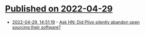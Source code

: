 # [Published on 2022-04-29](index.md)

* [2022-04-29, 14:51:19](https://news.ycombinator.com/item?id=31205918) - [Ask HN: Did Plivo silently abandon open sourcing their software?](https://news.ycombinator.com/item?id=31205918)

